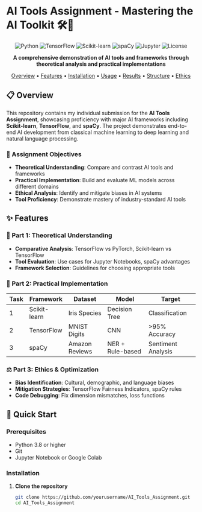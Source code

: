 # AI Tools Assignment - Mastering the AI Toolkit 🛠️🧠

<div align="center">

![Python](https://img.shields.io/badge/Python-3.8%2B-blue)
![TensorFlow](https://img.shields.io/badge/TensorFlow-2.8%2B-orange)
![Scikit-learn](https://img.shields.io/badge/Scikit--learn-1.0%2B-yellow)
![spaCy](https://img.shields.io/badge/spaCy-3.2%2B-green)
![Jupyter](https://img.shields.io/badge/Jupyter-Notebook-orange)
![License](https://img.shields.io/badge/License-MIT-lightgrey)

**A comprehensive demonstration of AI tools and frameworks through theoretical analysis and practical implementations**

[Overview](#overview) • [Features](#features) • [Installation](#installation) • [Usage](#usage) • [Results](#results) • [Structure](#project-structure) • [Ethics](#ethics)

</div>

## 📋 Overview

This repository contains my individual submission for the **AI Tools Assignment**, showcasing proficiency with major AI frameworks including **Scikit-learn**, **TensorFlow**, and **spaCy**. The project demonstrates end-to-end AI development from classical machine learning to deep learning and natural language processing.

### 🎯 Assignment Objectives

- **Theoretical Understanding**: Compare and contrast AI tools and frameworks
- **Practical Implementation**: Build and evaluate ML models across different domains
- **Ethical Analysis**: Identify and mitigate biases in AI systems
- **Tool Proficiency**: Demonstrate mastery of industry-standard AI tools

## ✨ Features

### 🧠 Part 1: Theoretical Understanding
- **Comparative Analysis**: TensorFlow vs PyTorch, Scikit-learn vs TensorFlow
- **Tool Evaluation**: Use cases for Jupyter Notebooks, spaCy advantages
- **Framework Selection**: Guidelines for choosing appropriate tools

### 🔧 Part 2: Practical Implementation
| Task | Framework | Dataset | Model | Target |
|------|-----------|---------|-------|---------|
| 1 | Scikit-learn | Iris Species | Decision Tree | Classification |
| 2 | TensorFlow | MNIST Digits | CNN | >95% Accuracy |
| 3 | spaCy | Amazon Reviews | NER + Rule-based | Sentiment Analysis |

### ⚖️ Part 3: Ethics & Optimization
- **Bias Identification**: Cultural, demographic, and language biases
- **Mitigation Strategies**: TensorFlow Fairness Indicators, spaCy rules
- **Code Debugging**: Fix dimension mismatches, loss functions

## 🚀 Quick Start

### Prerequisites
- Python 3.8 or higher
- Git
- Jupyter Notebook or Google Colab

### Installation

1. **Clone the repository**
   ```bash
   git clone https://github.com/yourusername/AI_Tools_Assignment.git
   cd AI_Tools_Assignment
